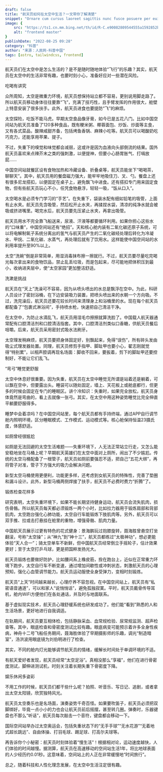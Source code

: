```yaml
---
draft: false
title: "航天员如何在太空中生活？一文带你了解清楚"
snippet: "Ornare cum cursus laoreet sagittis nunc fusce posuere per euismod dis vehicula a, semper fames lacus maecenas dictumst pulvinar neque enim non potenti. Torquent hac sociosqu eleifend potenti."
image: {
    src: "https://ts1.cn.mm.bing.net/th/id/R-C.e90082809544555a1592852be23bf532?rik=uKftNxwvwJ0e5w&riu=http%3a%2f%2fn.sinaimg.cn%2fsinakd20220325ac%2f409%2fw1200h809%2f20220325%2fd1af-626e3f1bdfd2a0f4b33d55c36d0b2442.jpg&ehk=JnaxlEEmhky%2bt941BVx2XC2T7nO8n890sGLusoGnn0U%3d&risl=&pid=ImgRaw&r=0",
    alt: "frontend master"
}
publishDate: "2022-08-25 09:28"
category: "科普"
author: "来源：人民网-科普中国"
tags: [astro, tailwindcss, frontend]
---
```


航天员们在太空中是怎么生活的？是不是随时随地体验“飞行”的乐趣？其实，航天员在太空中的生活非常有趣，也要时刻小心，准备好应对一些潜在风险。

吃喝有讲究

众所周知，太空是微重力环境，航天员想保持站立都不容易，更别说用脚走路了。所以航天员移动身体往往要靠“飞”，充满了技巧性，且手臂发挥的作用很大，舱壁上特意安装了很多扶手。此外，航天员进食也要提防“飞”的麻烦。

太空探险，吃饭不能马虎。早期太空食品像牙膏，如今已是五花八门。比如中国空间站为航天员准备了120多种食品，既有粳米粥、椰蓉面包、炒饭、炒面等主食，又有各式菜品，酸辣咸甜齐备，包括烤鱼香锅、麻辣小吃等。航天员可以喝酸奶吃巧克力，还能享用苹果、提子。

不过，失重下的嗅觉和味觉都会减弱，这或许是因为血液向头部倒流的结果。国外航天员喜欢来点辣芥末之类的强刺激，以便提神，但要小心肠胃胀气、打嗝放屁……

中国空间站就餐区设有食物加热和冷藏设备、折叠桌等，航天员能坐下“喝喝茶，聊聊天”。其中，航天员用的餐盘磁力强大，能牢牢地吸住刀、叉、勺。餐盘上还有很多尼龙搭扣，以便固定在桌子上，避免飘飞中进食。还有搭扣专门用来固定食物，但有些航天员玩心不小，任凭食物悬浮，轻轻一吸，“饭从口入”。

太空喝水是必须专门学习的“手艺”。在失重下，袋装水配有细如铅笔的吸管，上面有止水夹。航天员先含吸管，然后松开止水夹，再揉捏水袋，清凉的纯净水就会被吸或挤进嘴里。喝完水后，航天员要先压紧止水夹，再拿出吸管。

航天员用水不完全靠飞船送来，尿液、汗液等都要循环利用。如果你担心这些水的“口味重”，中国空间站还有“绝招”。天和核心舱内装有二氧化碳还原子系统，可以将电解制氧子系统分离出的氢气与航天员产生的二氧化碳经处理后转化为冷凝水、甲烷、二氧化碳、水蒸气，再处理后就有了饮用水。这样能使中国空间站的水利用率提升至90%以上。

太空“洗碗”倒是非常简单，用湿消毒抹布擦一擦就行。不过，航天员要尽量吃完喝光每次拿出来的食物饮品，禁止乱丢垃圾，而是包起来，尽可能地把体积压到最小，收纳进夹层中，使“太空家园”更加整洁舒适。

洗漱是挑战

航天员在“天上”洗澡可不容易，因为从喷头喷出的水总是飘浮在空中。为此，科研人员设计了密封浴桶，在下边安装吸力装置，把喷头喷出来的水朝一个方向吸。不过，洗完澡后，航天员还要花较长时间来清理身上和浴桶里的水。现在每个航天员都配备了“包裹式淋浴间”，手持喷水枪，快速把自己清洁干净。

在太空中，为防止水滴乱飞，航天员用湿毛巾擦擦就算洗脸了。中国载人航天器通常配有口腔清洁剂和口腔清洁指套。其中，口腔清洁剂类似口香糖，供航天员餐后咀嚼。后来，航天员采用密封式吸水法刷牙。

太空理发稍麻烦，航天员要把身体固定好，别飘起来，免得“误伤”，所有碎头发由吸尘式理发器处置。同理，航天员修剪手指甲、脚趾甲也要小心，翟志刚就觉得“特别累”，以相声腔调再现名场面：脚收不回来，要扳着，剪下的脚趾甲还要控制好，不能让它们乱飞。

“弯弓”睡觉更舒服

太空中休息好很重要。因为失重，航天员在太空中睡觉无所谓是站着还是躺着，可以飘在空中，但要露出头。睡袋可以随处固定，墙上、天花板上或舱底都行，但更多的时候会固定在专门的睡眠区。讲个冷知识：失重时，如果完全放松，航天员身体竟然是弯曲的，看上去就像一张弓。其实，在太空中用这种姿势睡觉比完全伸直平躺要舒服得多。

睡梦中会着凉吗？在中国空间站里，每个航天员都有手持终端，通过APP自行调节舱内照明环境，区分睡眠模式、工作模式、运动模式等。核心舱保持恒温23摄氏度，体感舒适。

如厕曾经很尴尬

如厕是无法回避的太空生活难题——失重环境下，人无法正常站立行走，又怎么能安稳地坐在马桶上呢？早期航天英雄们在太空中面对上厕所，闹出了不少尴尬。传统的太空马桶配备了一根管子，航天员如厕前要强忍不适，把自己“五花大绑”，再将管子对准，管子下方强大的吸力会解决问题。

新型太空马桶使用更便利，功能更多样，还考虑到女航天员的特殊性，完善了垫圈和漏斗设计。此外，新型马桶两侧焊接了扶手，航天员不必费时费力“折腾”了。

锻炼检查花样多

研究表明，太空失重环境下，如果不能长期坚持健身运动，航天员会流失肌肉，损伤骨骼。所以航天员每天都必须锻炼一两个小时，比如拉力器用于锻炼肩部和背部肌肉，太空跑台强化心肺功能，太空自行车能锻炼下肢肌肉等。另外，航天员可以双手推、拉或击打悬挂在舱里的重物，增强骨骼、肌肉力量。

中国航天员展示过更有特色的花式健身：景海鹏玩过抱膝旋转，聂海胜曾悬空打坐翻滚，号称“太空操”；从“神九”到“神十三”，航天员都练过“太极神功”，想必更能体验“天人合一”；骑太空单车不新鲜，但中国航天员经常倒立手摇轮子，估计效果更好；至于太空打乒乓球，更是把国粹发扬光大。

航天员锻炼也要做好防护，比如腰间系上橡皮筋，拴在跑台上，近似在正常重力环境下跑步。太空自行车不断变速，通过增加间歇性或冲刺状态，刺激航天员的心理预知，强化心血管调节能力。航天员运动服使全身受弹力，变相时刻锻炼。

航天员“上天”时间越来越长，心理疗养不容忽视。在中国空间站上，航天员有“私密语音通道”，可以和家人“说悄悄话”，避免孤独寂寞。平时，航天员戴骨传导耳机，舱内WiFi方便他们在各处通话，并及时与地面联系。

基于虚拟现实技术，航天员心理舒缓系统也研发成功了。他们能“看到”熟悉的人和生活场景，更好地进行自我调适。

在轨期间，航天员要互相体检，包括静脉采血、血常规检验、尿常规监测、超声检查等。其中，眼底检查和骨密度测试比较有趣。眼底病变可能预示着许多全身性疾病，神舟十二号飞船任务期间，聂海胜体验了早期摄影师的乐趣，调光“制造暗室”，汤洪波用眼底镜为刘伯明进行了检查。

其实，不同的舱内灯光能够调节航天员的情绪，缓解长时间处于单调环境的不适。

有航天爱好者发现，航天员经常“太空足浴”。真相没那么“享福”，他们在进行骨密度测试，脚伸进测试机，时刻关注着长期失重下骨密度下降。

娱乐休闲多姿彩

不用工作的时候，航天员们都干些什么呢？拍照、听音乐、写日记、追剧，或者拿出太空太阳镜，欣赏独特风光。

航天员太空奏乐也是名场面，演奏姿势千奇百怪。如果要吹笛子，航天员必须把双脚绑好，毕竟一点小小的力也会让航天员前后摇摆，甚至转几圈。弹奏时，乐器键盘也不那么“听话”，航天员每次敲击一个音符，键盘都会移动一下。

国际空间站举办过太空奥运会，包括失重状态下的“无手手球”“无水花游”“无着地式超长跳远”、自由体操、打羽毛球、踢足球、打高尔夫球等。

再告诉你个小秘密：航天员时刻体验着“慢生活”！根据相对论，运动速度越快，人们体验的时间越慢。据测算，航天员在高速移动的空间站生活1年，将比地球表面的人少经历约0.01秒。这意味着，空间站上的人正在非常缓慢地“时间旅行”。

总之，随着科技和人性化理念发展，在太空中生活注定很有趣。